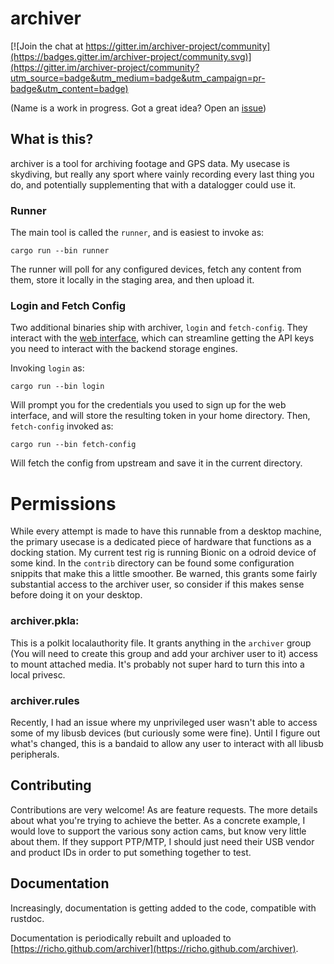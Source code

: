archiver
========

[![Join the chat at https://gitter.im/archiver-project/community](https://badges.gitter.im/archiver-project/community.svg)](https://gitter.im/archiver-project/community?utm_source=badge&utm_medium=badge&utm_campaign=pr-badge&utm_content=badge)

(Name is a work in progress. Got a great idea? Open an [issue](https://github.com/richo/archiver/issues))

What is this?
-------------

archiver is a tool for archiving footage and GPS data. My usecase is skydiving,
but really any sport where vainly recording every last thing you do, and
potentially supplementing that with a datalogger could use it.

### Runner

The main tool is called the `runner`, and is easiest to invoke as:

    cargo run --bin runner

The runner will poll for any configured devices, fetch any content from them,
store it locally in the staging area, and then upload it.

### Login and Fetch Config

Two additional binaries ship with archiver, `login` and `fetch-config`. They
interact with the [web interface][web-interface], which can streamline getting
the API keys you need to interact with the backend storage engines.

Invoking `login` as:

    cargo run --bin login

Will prompt you for the credentials you used to sign up for the web interface,
and will store the resulting token in your home directory. Then, `fetch-config`
invoked as:

    cargo run --bin fetch-config

Will fetch the config from upstream and save it in the current directory.

Permissions
===========

While every attempt is made to have this runnable from a desktop machine, the
primary usecase is a dedicated piece of hardware that functions as a docking
station. My current test rig is running Bionic on a odroid device of some kind.
In the `contrib` directory can be found some configuration snippits that make
this a little smoother. Be warned, this grants some fairly substantial access
to the archiver user, so consider if this makes sense before doing it on your
desktop.

### archiver.pkla:

This is a polkit localauthority file. It grants anything in the `archiver`
group (You will need to create this group and add your archiver user to it)
access to mount attached media. It's probably not super hard to turn this into
a local privesc.

### archiver.rules

Recently, I had an issue where my unprivileged user wasn't able to access some
of my libusb devices (but curiously some were fine). Until I figure out what's
changed, this is a bandaid to allow any user to interact with all libusb
peripherals.

Contributing
------------

Contributions are very welcome! As are feature requests. The more details about
what you're trying to achieve the better. As a concrete example, I would love
to support the various sony action cams, but know very little about them. If
they support PTP/MTP, I should just need their USB vendor and product IDs in
order to put something together to test.

Documentation
-------------

Increasingly, documentation is getting added to the code, compatible with rustdoc.

Documentation is periodically rebuilt and uploaded to [https://richo.github.com/archiver](https://richo.github.com/archiver).

[web-interface]: https://onatopp.psych0tik.net/
